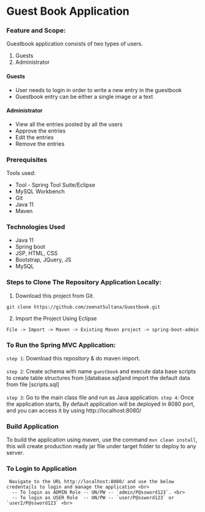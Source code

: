 # Guest Book Application


### Feature and Scope:
Guestbook application consists of two types of users. <br/>
<ol>
 <li>Guests</li>
  <li>Administrator</li>
</ol>

#### Guests
<ul>
 <li>User needs to login in order to write a new entry in the guestbook</li>
 <li>Guestbook entry can be either a single image or a text</li>
</ul>

#### Administrator
<ul>
 <li>View all the entries posted by all the users</li>
 <li>Approve the entries</li>
 <li>Edit the entries</li>
 <li>Remove the entries</li>
</ul>

### Prerequisites
Tools used:
* Tool - Spring Tool Suite/Eclipse
* MySQL Workbench
* Git
* Java 11
* Maven

### Technologies Used
* Java 11
* Spring boot
* JSP, HTML, CSS
* Bootstrap, JQuery, JS
* MySQL

### Steps to Clone The Repository Application Locally:

1) Download this project from Git.
```
git clone https://github.com/zeenatSultana/Guestbook.git
```
2) Import the Project Using Eclipse
```
File -> Import -> Maven -> Existing Maven project -> spring-boot-admin
```
 

### To Run the Spring MVC Application:
`step 1`: Download this repository & do maven import.<br>  
`step 2`: Create schema with name `guestbook` and execute data base scripts to create table structures from [database.sql]and import the default data from file [scripts.sql]<br><br>
`step 3`: Go to the main class file and run as Java application.
`step 4`: Once the application starts, By default application will be deployed in 8080 port, and you can access it by using http://localhost:8080/ <br>

### Build Application
  To build the application using maven, use the command `mvn clean install`, this will create production ready jar file under target folder to deploy to any server.
  

### To Login to Application
     Navigate to the URL http://localhost:8080/ and use the below credentails to login and manage the application <br>
      -- To login as ADMIN Role -- UN/PW -- `admin/P@ssword123`. <br>
      -- To login as USER Role  -- UN/PW -- `user/P@ssword123` or `user2/P@ssword123` <br>
